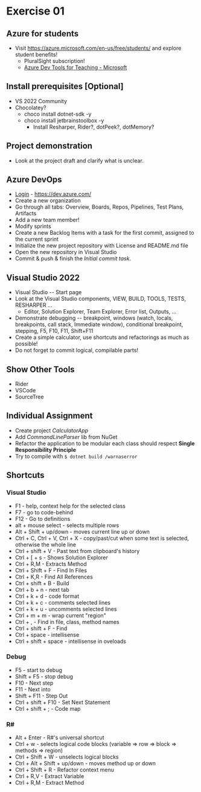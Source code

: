 # Exercise 01

## Azure for students

* Visit https://azure.microsoft.com/en-us/free/students/ and explore student benefits!
  * PluralSight subscription!
  * [Azure Dev Tools for Teaching - Microsoft](https://azureforeducation.microsoft.com/devtools)

## Install prerequisites [Optional]

* VS 2022 Community
* Chocolatey?
  * choco install dotnet-sdk -y
  * choco install jetbrainstoolbox -y
    * Install Resharper, Rider?, dotPeek?, dotMemory?

## Project demonstration
* Look at the project draft and clarify what is unclear.

## Azure DevOps
* [Login](https://dev.azure.com/) - https://dev.azure.com/
* Create a new organization
* Go through all tabs: Overview, Boards, Repos, Pipelines, Test Plans, Artifacts
* Add a new team member!
* Modify sprints
* Create a new Backlog Items with a task for the first commit, assigned to the current sprint
* Initialize the new project repository with License and README.md file
* Open the new repository in Visual Studio
* Commit & push & finish the *Initial commit task*.

## Visual Studio 2022
* Visual Studio -- Start page
* Look at the Visual Studio components, VIEW, BUILD, TOOLS, TESTS, RESHARPER ...
  * Editor, Solution Explorer, Team Explorer, Error list, Outputs, ...
* Demonstrate debugging  -- breakpoint,  windows (watch, locals, breakpoints, call stack, Immediate window), conditional breakpoint, stepping, F5, F10, F11, Shift+F11
* Create a simple calculator, use shortcuts and refactorings as much as possible!
* Do not forget to commit logical, compilable parts!

## Show Other Tools
* Rider
* VSCode
* SourceTree

## Individual Assignment
* Create project *CalculatorApp*
* Add *CommandLineParser* lib from NuGet
* Refactor the application to be modular each class should respect **Single Responsibility Principle**
* Try to compile with `$ dotnet build /warnaserror`


## Shortcuts

### Visual Studio
* F1 - help, context help for the selected class
* F7 - go to code-behind
* F12 - Go to definitions
* alt + mouse select - selects multiple rows
* Alt + Shift + up/down - moves current line up or down
* Ctrl + C, Ctrl + V, Ctrl + X - copy/past/cut when some text is selected, otherwise the whole line
* Ctrl + shift + V - Past text from clipboard's history
* Ctrl + [ + s - Shows Solution Explorer
* Ctrl + R,M - Extracts Method
* Ctrl + Shift + F - Find In Files
* Ctrl + K,R - Find All References
* Ctrl + shift + B - Build
* Ctrl + b + n - next tab
* Ctrl + k + d - code format
* Ctrl + k + c - comments selected lines
* Ctrl + k + u - uncomments selected lines
* Ctrl + m + m - wrap current "region"
* Ctrl + , - Find in file, class, method names
* Ctrl + shift + F - Find
* Ctrl + space - intellisense
* Ctrl + shift + space - intellisense in oveloads

### Debug
* F5 - start to debug
* Shift + F5 - stop debug
* F10 - Next step
* F11 - Next into
* Shift + F11 - Step Out
* Ctrl + shift + F10 - Set Next Statement
* Ctrl + shift + ; - Code map

### R#
* Alt + Enter - R#'s universal shortcut
* Ctrl + w - selects logical code blocks (variable => row => block => methods => region)
* Ctrl + Shift + W - unselects logical blocks
* Ctrl + Alt + Shift + up/down - moves method up or down
* Ctrl + Shift + R - Refactor context menu
* Ctrl + R,V - Extract Variable
* Ctrl + R,M - Extract Method
